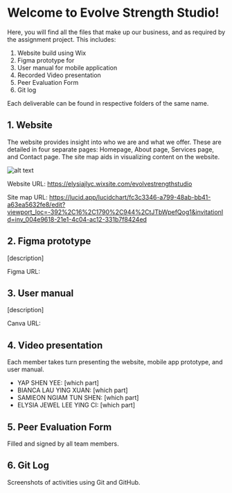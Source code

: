 # Welcome to Evolve Strength Studio!

Here, you will find all the files that make up our business, and as required by the assignment project. This includes:

1.	Website build using Wix
2.	Figma prototype for
3.	User manual for mobile application
4.	Recorded Video presentation
5.	Peer Evaluation Form
6.	Git log

Each deliverable can be found in respective folders of the same name.

## 1. Website

The website provides insight into who we are and what we offer. These are detailed in four separate pages: Homepage, About page, Services page, and Contact page. The site map aids in visualizing content on the website.

![alt text]([https://github.com/[username]/[reponame]/blob/[branch]/image.jpg](https://github.com/Elysia-Jewel/EvolveStrengthStudio/blob/main/Evolve%20Strength%20Studio%20-%20Site%20Map.png)?raw=true)


Website URL: https://elysiajlyc.wixsite.com/evolvestrengthstudio

Site map URL: https://lucid.app/lucidchart/fc3c3346-a799-48ab-bb41-a63ea5632fe8/edit?viewport_loc=-392%2C16%2C1790%2C944%2CtJTbWpefQog1&invitationId=inv_004e9618-21e1-4c04-ac12-331b7f8424ed


## 2. Figma prototype
[description]

Figma URL:

## 3. User manual
[description]

Canva URL:

## 4. Video presentation

Each member takes turn presenting the website, mobile app prototype, and user manual. 

- YAP SHEN YEE: [which part]
- BIANCA LAU YING XUAN: [which part]
- SAMIEON NGIAM TUN SHEN: [which part]
- ELYSIA JEWEL LEE YING CI: [which part]

## 5. Peer Evaluation Form
Filled and signed by all team members.

## 6. Git Log
Screenshots of activities using Git and GitHub.
